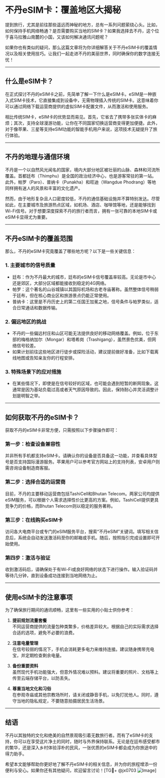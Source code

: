 # 不丹eSIM卡：覆盖地区大揭秘

提到旅行，尤其是前往那些遥远而神秘的地方，总有一系列问题萦绕心头。比如，如何保持手机网络畅通？是否需要购买当地的SIM卡？如果我选择去不丹，这个位于喜马拉雅山南麓的小国，又该如何解决通讯问题呢？

如果你也有类似的疑问，那么这篇文章将为你详细解答关于不丹eSIM卡的覆盖情况以及相关使用技巧。让我们一起走进不丹的美丽世界，同时确保你的数字连接无忧！

---

## 什么是eSIM卡？

在正式探讨不丹的eSIM卡之前，先简单了解一下什么是eSIM卡。eSIM是一种嵌入式SIM卡技术，它直接集成到设备中，无需物理插入传统的SIM卡。这意味着你可以通过网络下载运营商提供的虚拟SIM卡配置文件，从而激活和使用服务。

相比传统SIM卡，eSIM卡的优势显而易见。首先，它省去了携带多张实体卡的麻烦；其次，支持全球漫游功能，让你在不同国家切换运营商变得更加便捷。此外，对于像苹果、三星等支持eSIM功能的智能手机用户来说，这项技术无疑提升了旅行体验。

---

## 不丹的地理与通信环境

不丹是一个以自然风光闻名的国家，境内大部分地区被壮丽的山脉、森林和河流所覆盖。首都廷布（Thimphu）是全国的政治经济中心，也是游客常驻的第一站。此外，帕罗（Paro）、普纳卡（Punakha）和旺迪（Wangdue Phodrang）等地同样拥有迷人的风景和丰富的文化遗产。

然而，由于地形复杂且人口密度较低，不丹的通信基础设施并不算特别发达。尽管如此，在主要城市及旅游热点区域，如机场、酒店、咖啡馆等地，还是能够找到Wi-Fi信号。对于想要深度探索不丹的旅行者而言，拥有一张可靠的本地SIM卡或eSIM卡显得尤为重要。

---

## 不丹eSIM卡的覆盖范围

那么，不丹的eSIM卡究竟覆盖了哪些地方呢？以下是一些关键信息：

### 1. **主要城市的信号质量**
   - 廷布：作为不丹最大的城市，廷布的eSIM卡信号覆盖率较高。无论是市中心还是郊区，大部分区域都能接收到稳定的4G网络。
   - 帕罗：这个著名的山谷城镇以其国际机场和古老寺庙著称。虽然整体信号稍弱于廷布，但在核心商业区和旅游景点仍能正常使用。
   - 普纳卡：这里是不丹历史上的第二任国王加冕之地，信号条件与帕罗类似，适合日常通话和数据传输。

### 2. **偏远地区的挑战**
   - 不丹的一些偏远村庄和山区可能无法提供良好的移动网络覆盖。例如，位于东部的梅格纳加尔（Mongar）和塔希岗（Trashigang），虽然景色优美，但网络信号较差。
   - 如果计划前往这些地区进行徒步或探险活动，建议提前做好准备，比如下载离线地图或告知亲友你的行程安排。

### 3. **特殊场景下的应对措施**
   - 在某些情况下，即使是在信号较好的区域，也可能会遇到短暂的断网现象。这通常是因为基站负载过高或者天气原因导致的。因此，保持耐心并灵活调整计划是明智之举。

---

## 如何获取不丹的eSIM卡？

获取不丹的eSIM卡非常方便，只需按照以下步骤操作即可：

### 第一步：检查设备兼容性
并非所有手机都支持eSIM卡。请确认你的设备是否具备这一功能，并查看具体型号是否支持国际漫游服务。苹果用户可以参考官方网站上的支持列表，安卓用户则需咨询设备制造商客服。

### 第二步：选择合适的运营商
目前，不丹的主要移动运营商包括TashiCell和Bhutan Telecom。两家公司均提供eSIM服务，可以根据个人需求选择性价比更高的方案。例如，TashiCell提供更具竞争力的价格，而Bhutan Telecom则以稳定的服务著称。

### 第三步：在线购买eSIM卡
访问各大电商平台或专门的eSIM服务平台，搜索“不丹eSIM”关键词。填写相关信息后，系统会自动发送激活码至你的邮箱或手机。随后，按照指引完成设置即可开始使用。

### 第四步：激活与验证
收到激活码后，请确保处于有Wi-Fi或良好网络的状态下进行操作。输入验证码并等待几分钟，直到设备成功连接到当地网络为止。

---

## 使用eSIM卡的注意事项

为了确保旅行期间的通讯顺畅，这里有一些实用的小贴士供你参考：

1. **提前规划流量套餐**  
   不同运营商提供的流量包种类繁多，价格差异较大。根据自己的实际需求选择合适的选项，避免不必要的浪费。

2. **注意电量管理**  
   在信号较弱的情况下，手机会消耗更多电力来维持连接。建议随身携带充电宝，并定期检查剩余电量。

3. **备份重要资料**  
   虽然现代手机功能强大，但意外情况难以预料。建议将重要的照片、文档等上传至云端存储平台，以防丢失。

4. **尊重当地文化和习俗**  
   在参观寺庙或其他宗教场所时，请关闭或静音手机，以免打扰他人。同时，遵守当地的隐私规定，不要随意拍摄居民生活场景。

---

## 结语

不丹以其独特的文化和绝美的自然景观吸引着无数旅行者。而有了eSIM卡的支持，你可以在享受这片净土的同时，随时与外界保持联系。无论是在廷布感受都市的繁华，还是深入乡村体验淳朴的民风，一张优质的eSIM卡都会成为你旅途中的得力助手。

希望本文能够帮助你更好地了解不丹eSIM卡的相关信息，并为你的旅程增添一份便利与安心。如果你还有其他疑问，欢迎留言讨论！[TG💪+ @jx0703 ![Image](https://github.com/user-attachments/assets/dbca1d08-cadb-493c-b0ec-ad6f7a83f270)]